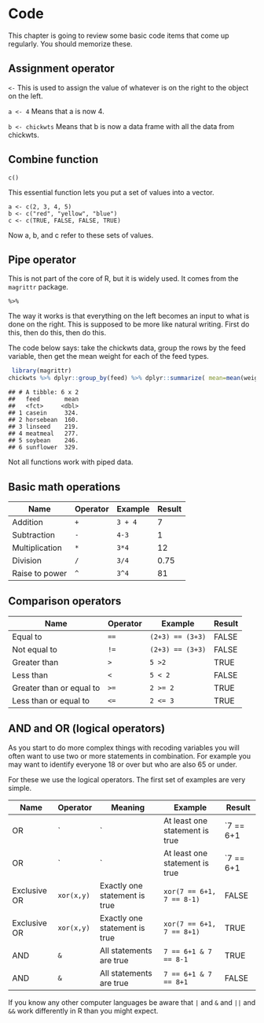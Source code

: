 # Code

This chapter is going to review some basic code items that come up regularly.
You should memorize these.

## Assignment operator

` <- `
This is used to assign the value of whatever is on the right to the object on the left.

`a <- 4`
Means that a is now 4.

`b <- chickwts`
Means that b is now a data frame with all the data from chickwts.

## Combine function

`c()`  

This essential function lets you put a set of values into a vector. 

`a <- c(2, 3, 4, 5)`  
`b <- c("red", "yellow", "blue")`  
`c <- c(TRUE, FALSE, FALSE, TRUE)`  

Now a, b, and c refer to these sets of values.  

## Pipe operator

This is not part of the core of R, but it is widely used. It comes from the `magrittr` package.  

`%>%`

The way it works is that everything on the left becomes an input to what is done on the right.  This is supposed 
to be more like natural writing.  First do this, then do this, then do this.

The code below says: take the chickwts data, group the rows by the feed variable, then get the mean weight for each of
the feed types.


```r
 library(magrittr)
chickwts %>% dplyr::group_by(feed) %>% dplyr::summarize( mean=mean(weight)) 
```

```
## # A tibble: 6 x 2
##   feed       mean
##   <fct>     <dbl>
## 1 casein     324.
## 2 horsebean  160.
## 3 linseed    219.
## 4 meatmeal   277.
## 5 soybean    246.
## 6 sunflower  329.
```
Not all functions work with piped data.  


## Basic math operations

| Name  | Operator | Example |Result  |
|---|----|---|---|  
|Addition |`+`|`3 + 4 `| 7|  
|Subtraction|`-`|`4-3`| 1|
|Multiplication|`*`|`3*4`| 12|
|Division|`/`|`3/4`| 0.75|
|Raise to power| `^`| `3^4`|81|

## Comparison operators

| Name  | Operator | Example |Result  |
|---|----|---|---|  
| Equal to | `==`| `(2+3) == (3+3)`| FALSE|
| Not equal to | `!=`|`(2+3) == (3+3)`| FALSE|
| Greater than |`>`| `5 >2` | TRUE|
|Less than |`<`| `5 < 2` | FALSE|
|Greater than or equal to |`>=`| `2 >= 2` |TRUE|
|Less than or equal to |`<=`| `2 <= 3` |TRUE|

## AND and OR (logical operators)

As you start to do more complex things with recoding variables you
will often want to use two or more statements in combination.  For example
you may want to identify everyone 18 or over but who are also 65 or under. 

For these we use the logical operators.  The first set of examples are very simple.

|Name |Operator | Meaning | Example |Result|
|------|---------|------------------------|-------------------------|------|
|OR | `|`  | At least one statement is true | `7 == 6+1 | 7 == 8-1` |TRUE |
|OR | `|`  | At least one statement is true | `7 == 6+1 | 7 == 8+1` |TRUE |
|Exclusive OR | `xor(x,y)`  | Exactly one statement is true | `xor(7 == 6+1, 7 == 8-1)` |FALSE |
|Exclusive OR | `xor(x,y)`  | Exactly one statement is true | `xor(7 == 6+1, 7 == 8+1)` |TRUE |
|AND | `&`  | All statements are true | `7 == 6+1 & 7 == 8-1` |TRUE |
|AND | `&`  | All statements are true | `7 == 6+1 & 7 == 8+1` |FALSE |

If you know any other computer languages be aware that `|` and `&` and `||` and `&&`  work differently in R than you might expect.

